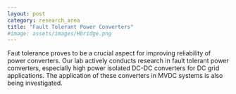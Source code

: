 ```yaml
---
layout: post
category: research_area
title: "Fault Tolerant Power Converters"
#image: assets/images/Hbridge.png
---
```


Faut tolerance proves to be a crucial aspect for improving reliability of power converters. Our lab actively conducts research in fault tolerant power converters, especially high power isolated DC-DC converters for DC grid applications. The application of these converters in MVDC systems is also being investigated.